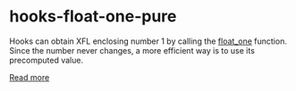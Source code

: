 # hooks-float-one-pure

Hooks can obtain XFL enclosing number 1 by calling the [float_one](https://xrpl-hooks.readme.io//reference/float_one) function. Since the number never changes, a more efficient way is to use its precomputed value.

[Read more](https://xrpl-hooks.readme.io//docs/floating-point-numbers-xfl)
